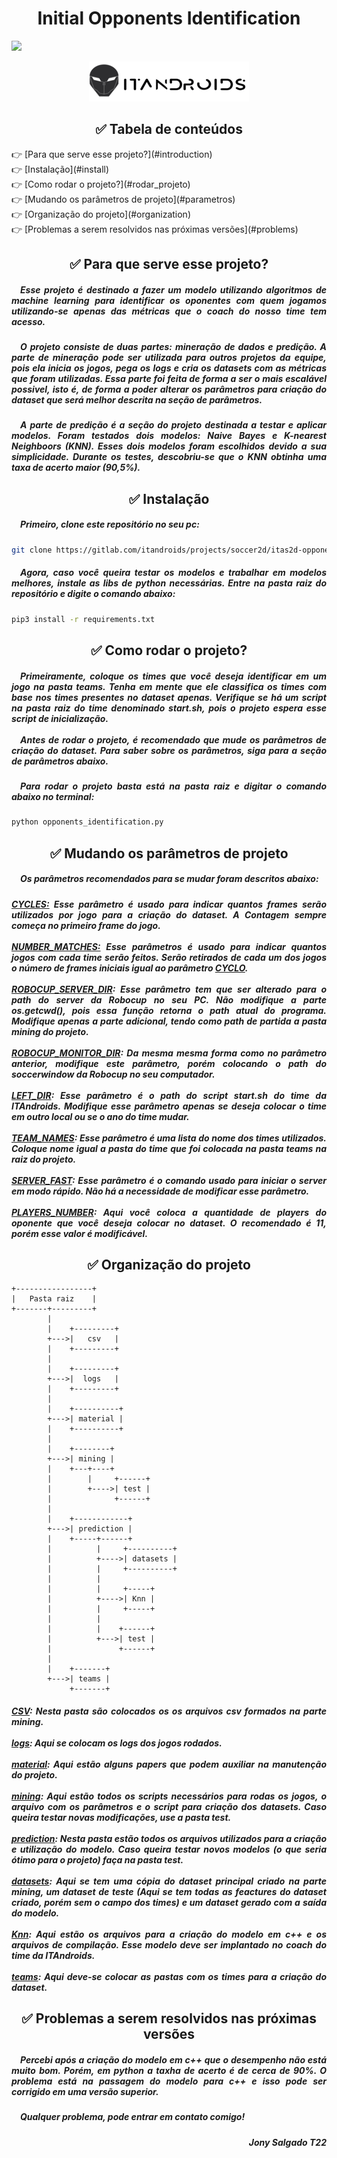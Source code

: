<h1 align="center">Initial Opponents Identification</h1>
<img src="https://img.shields.io/static/v1?label=Version&message=1.0.0&color=7159c1?style=for-the-badge"/> 

<p align="center">
    <img src="/material/images/team_logo.png">
</p>

<h2 align="center">✅ Tabela de conteúdos</h2>
<!--ts-->
👉 [Para que serve esse projeto?](#introduction)<br/>
👉 [Instalação](#install)<br/>
👉 [Como rodar o projeto?](#rodar_projeto)<br/>
👉 [Mudando os parâmetros de projeto](#parametros)<br/>
👉 [Organização do projeto](#organization)<br/>
👉 [Problemas a serem resolvidos nas próximas versões](#problems)<br/>
<!--te-->

<h2 align="center" href="#introduction">✅ Para que serve esse projeto?</h2>
<h5 align="justify">
&emsp;Esse projeto é destinado a fazer um modelo utilizando algoritmos de machine learning para identificar os oponentes com quem jogamos utilizando-se apenas das métricas que o coach do nosso time tem acesso.
</h5>

<h5 align="justify">
&emsp;O projeto consiste de duas partes: mineração de dados e predição. A parte de mineração pode ser utilizada para outros projetos da equipe, pois ela inicia os jogos, pega os logs e cria os datasets com as métricas que foram utilizadas. Essa parte foi feita de forma a ser o mais escalável possivel, isto é, de forma a poder alterar os parâmetros para criação do dataset que será melhor descrita na seção de parâmetros.
</h5>

<h5 align="justify">
&emsp;A parte de predição é a seção do projeto destinada a testar e aplicar modelos. Foram testados dois modelos: Naive Bayes e K-nearest Neighboors (KNN). Esses dois modelos foram escolhidos devido a sua simplicidade. Durante os testes, descobriu-se que o KNN obtinha uma taxa de acerto maior (90,5%).
</h5>



<h2 align="center" href="#install">✅ Instalação</h2>


<h5 align="justify">
&emsp;Primeiro, clone este repositório no seu pc:
</h5>

```bash
git clone https://gitlab.com/itandroids/projects/soccer2d/itas2d-opponents_identification.git
```

<h5 align="justify">
&emsp;Agora, caso você queira testar os modelos e trabalhar em modelos melhores, instale as libs de python necessárias. Entre na pasta raiz do repositório e digite o comando abaixo:
</h5>

```bash
pip3 install -r requirements.txt
```

<h2 align="center" href="rodar_projeto">✅ Como rodar o projeto?</h2>

<h5 align="justify">
&emsp;Primeiramente, coloque os times que você deseja identificar em um jogo na pasta teams. Tenha em mente que ele classifica os times com base nos times presentes no dataset apenas. Verifique se há um script na pasta raiz do time denominado <i>start.sh</i>, pois o projeto espera esse script de inicialização.
<br/>
<br/>
&emsp;Antes de rodar o projeto, é recomendado que mude os parâmetros de criação do dataset. Para saber sobre os parâmetros, siga para a seção de parâmetros abaixo.
</h5>

<h5 align="justify">
&emsp;Para rodar o projeto basta está na pasta raiz e digitar o comando abaixo no terminal:
</h5>

```bash
python opponents_identification.py
```
<h2 href="parametros" align="center">✅ Mudando os parâmetros de projeto</h2>

<h5 align="justify">
&emsp;Os parâmetros recomendados para se mudar foram descritos abaixo:
</h5>
<h5 align="justify">
<u>CYCLES:</u> Esse parâmetro é usado para indicar quantos frames serão utilizados por jogo para a criação do dataset. A Contagem sempre começa no primeiro frame do jogo.
<br/>
<br/>
<u>NUMBER_MATCHES:</u> Esse parâmetros é usado para indicar quantos jogos com cada time serão feitos. Serão retirados de cada um dos jogos o número de frames iniciais igual ao parâmetro <u>CYCLO</u>.
<br/>
<br/>
<u>ROBOCUP_SERVER_DIR</u>: Esse parâmetro tem que ser alterado para o path do server da Robocup no seu PC. Não modifique a parte <i>os.getcwd()</i>, pois essa função retorna o path atual do programa. Modifique apenas a parte adicional, tendo como path de partida a pasta mining do projeto.
<br/>
<br/>
<u>ROBOCUP_MONITOR_DIR</u>: Da mesma mesma forma como no parâmetro anterior, modifique este parâmetro, porém colocando o path do soccerwindow da Robocup no seu computador.
<br/>
<br/>
<u>LEFT_DIR</u>: Esse parâmetro é o path do script <i>start.sh</i> do time da ITAndroids. Modifique esse parâmetro apenas se deseja colocar o time em outro local ou se o ano do time mudar.
<br/>
<br/>
<u>TEAM_NAMES</u>: Esse parâmetro é uma lista do nome dos times utilizados. Coloque nome igual a pasta do time que foi colocada na pasta <i>teams</i> na raiz do projeto.
<br/>
<br/>
<u>SERVER_FAST</u>: Esse parâmetro é o comando usado para iniciar o server em modo rápido. Não há a necessidade de modificar esse parâmetro.
<br/>
<br/>
<u>PLAYERS_NUMBER</u>: Aqui você coloca a quantidade de players do oponente que você deseja colocar no dataset. O recomendado é 11, porém esse valor é modificável.
</h5>

<h2 align="center" href="organization">✅ Organização do projeto</h2>

```ditaa {cmd=true args=["-E"]}
+-----------------+
|   Pasta raiz    |
+-------+---------+
        |
        |    +---------+
        +--->|   csv   |
        |    +---------+
        |
        |    +---------+
        +--->|  logs   |
        |    +---------+
        |
        |    +----------+
        +--->| material |
        |    +----------+
        |
        |    +--------+
        +--->| mining |
        |    +---+----+
        |        |     +------+
        |        +---->| test |
        |              +------+
        |
        |    +------------+
        +--->| prediction |
        |    +-----+------+
        |          |     +----------+
        |          +---->| datasets |
        |          |     +----------+
        |          |
        |          |     +-----+
        |          +---->| Knn |
        |          |     +-----+        
        |          |
        |          |    +------+
        |          +--->| test |
        |               +------+
        |
        |    +-------+
        +--->| teams |
             +-------+
```

<h5 align="justify">
<u>CSV</u>: Nesta pasta são colocados os os arquivos csv formados na parte <i>mining</i>.
<br/><br/>
<u>logs</u>: Aqui se colocam os logs dos jogos rodados.
<br/><br/>
<u>material</u>: Aqui estão alguns papers que podem auxiliar na manutenção do projeto.
<br/><br/>
<u>mining</u>: Aqui estão todos os scripts necessários para rodas os jogos, o arquivo com os parâmetros e o script para criação dos datasets. Caso queira testar novas modificações, use a pasta <i>test</i>.
<br/><br/>
<u>prediction</u>: Nesta pasta estão todos os arquivos utilizados para a criação e utilização do modelo. Caso queira testar novos modelos (o que seria ótimo para o projeto) faça na pasta <i>test</i>.
<br/><br/>
<u>datasets</u>: Aqui se tem uma cópia do dataset principal criado na parte <i>mining</i>, um dataset de teste (Aqui se tem todas as feactures do dataset criado, porém sem o campo dos times) e um dataset gerado com a saída do modelo.
<br/><br/>
<u>Knn</u>: Aqui estão os arquivos para a criação do modelo em c++ e os arquivos de compilação. Esse modelo deve ser implantado no coach do time da ITAndroids.
<br/><br/>
<u>teams</u>: Aqui deve-se colocar as pastas com os times para a criação do dataset.
</h5>

<h2 align="center" href="problems">✅ Problemas a serem resolvidos nas próximas versões</h2>

<h5 align="justify">
&emsp;Percebi após a criação do modelo em c++ que o desempenho não está muito bom. Porém, em python a taxha de acerto é de cerca de 90%. O problema está na passagem do modelo para c++ e isso pode ser corrigido em uma versão superior.
</h5>


<h5 align="justify">
&emsp;Qualquer problema, pode entrar em contato comigo!
</h5>
<h5 align="right">
Jony Salgado T22
</h5>